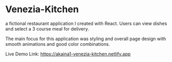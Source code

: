 # Venezia-Kitchen
a fictional restaurant application I created with React.  Users can view dishes and select a 3 course meal for delivery.

The main focus for this application was styling and overall page design with smooth animations and good color combinations.

Live Demo Link: https://akaina1-venezia-kitchen.netlify.app
